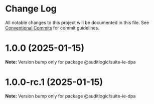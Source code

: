 # Change Log

All notable changes to this project will be documented in this file.
See [Conventional Commits](https://conventionalcommits.org) for commit guidelines.

# 1.0.0 (2025-01-15)

**Note:** Version bump only for package @auditlogic/suite-ie-dpa





# 1.0.0-rc.1 (2025-01-15)

**Note:** Version bump only for package @auditlogic/suite-ie-dpa
